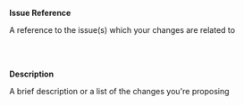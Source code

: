 
**Issue Reference**

A reference to the issue(s) which your changes are related to

<br/><br/>

**Description**

A brief description or a list of the changes you're proposing
